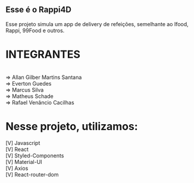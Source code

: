## Esse é o Rappi4D

Esse projeto simula um app de delivery de refeições, semelhante ao Ifood, Rappi, 99Food e outros.

# INTEGRANTES 
<br/>
=> Allan Gilber Martins Santana <br/>
=> Everton Guedes <br/>
=> Marcus Silva <br/>
=> Matheus Schade <br/>
=> Rafael Venâncio Cacilhas <br/>


# Nesse projeto, utilizamos: <br/>
[V] Javascript <br/>
[V] React <br/>
[V] Styled-Components <br/>
[V] Material-UI <br/>
[V] Axios <br/>
[V] React-router-dom <br/>
